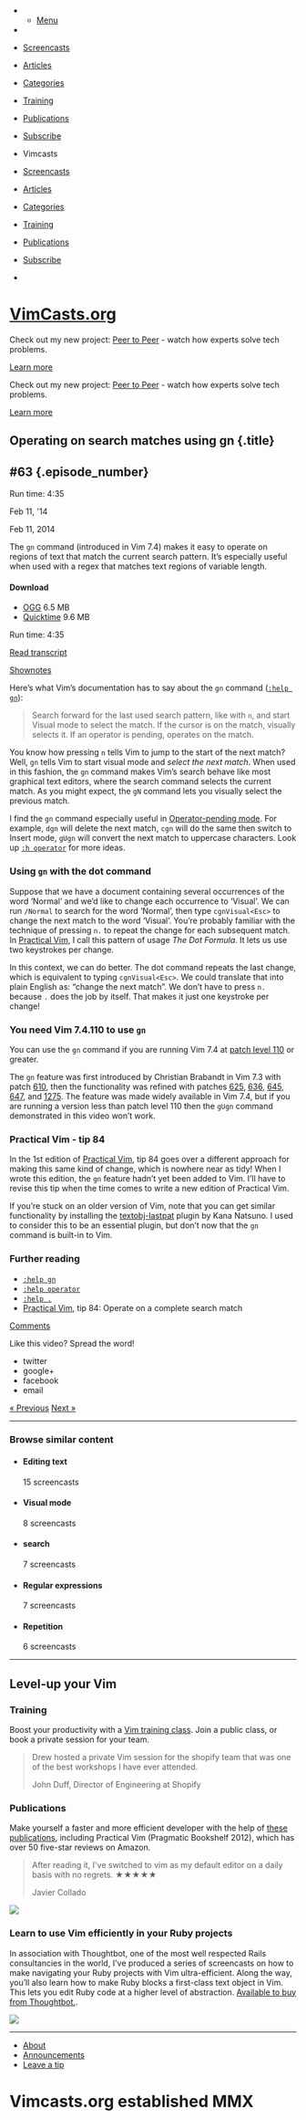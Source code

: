 
-   -   [Menu](#)

-   

-   [Screencasts](/episodes)
-   [Articles](/blog)
-   [Categories](/categories)
-   [Training](/training)
-   [Publications](/publications)
-   [Subscribe](/subscribe)

-   Vimcasts
-   [Screencasts](/episodes)
-   [Articles](/blog)
-   [Categories](/categories)
-   [Training](/training)
-   [Publications](/publications)
-   [Subscribe](/subscribe)
-   

[VimCasts.org](/ "Go to Vimcasts.org homepage")
===============================================

Check out my new project: [Peer to Peer](http://peertopeer.io/) - watch
how experts solve tech problems.

[Learn more](http://peertopeer.io/)

Check out my new project: [Peer to Peer](http://peertopeer.io/) - watch
how experts solve tech problems.

[Learn more](http://peertopeer.io/)

Operating on search matches using gn {.title}
------------------------------------

\#63 {.episode_number}
----

Run time: 4:35

Feb 11, '14

Feb 11, 2014

The `gn` command (introduced in Vim 7.4) makes it easy to operate on
regions of text that match the current search pattern. It’s especially
useful when used with a regex that matches text regions of variable
length.

#### Download

-   [OGG](http://media.vimcasts.org/videos/63/gn-command.ogv) 6.5 MB
-   [Quicktime](http://media.vimcasts.org/videos/63/gn-command.m4v) 9.6
    MB

Run time: 4:35

[Read transcript](/transcripts/63/en/)

[Shownotes](#shownotes)

Here’s what Vim’s documentation has to say about the `gn` command
([`:help gn`](http://vimhelp.appspot.com/visual.txt.html#gn)):

> Search forward for the last used search pattern, like with `n`, and
> start Visual mode to select the match. If the cursor is on the match,
> visually selects it. If an operator is pending, operates on the match.

You know how pressing `n` tells Vim to jump to the start of the next
match? Well, `gn` tells Vim to start visual mode and *select the next
match*. When used in this fashion, the `gn` command makes Vim’s search
behave like most graphical text editors, where the search command
selects the current match. As you might expect, the `gN` command lets
you visually select the previous match.

I find the `gn` command especially useful in [Operator-pending
mode](http://vimdoc.sourceforge.net/htmldoc/intro.html#Operator-pending-mode).
For example, `dgn` will delete the next match, `cgn` will do the same
then switch to Insert mode, `gUgn` will convert the next match to
uppercase characters. Look up
[`:h operator`](http://vimhelp.appspot.com/motion.txt.html#operator) for
more ideas.

### Using `gn` with the dot command

Suppose that we have a document containing several occurrences of the
word ‘Normal’ and we’d like to change each occurrence to ‘Visual’. We
can run `/Normal` to search for the word ‘Normal’, then type
`cgnVisual<Esc>` to change the next match to the word ‘Visual’. You’re
probably familiar with the technique of pressing `n.` to repeat the
change for each subsequent match. In [Practical
Vim](http://pragprog.com/book/dnvim/practical-vim), I call this pattern
of usage *The Dot Formula*. It lets us use two keystrokes per change.

In this context, we can do better. The dot command repeats the last
change, which is equivalent to typing `cgnVisual<Esc>`. We could
translate that into plain English as: “change the next match”. We don’t
have to press `n.` because `.` does the job by itself. That makes it
just one keystroke per change!

### You need Vim 7.4.110 to use `gn`

You can use the `gn` command if you are running Vim 7.4 at [patch level
110](http://ftp.vim.org/pub/vim/patches/7.4/7.4.110) or greater.

The `gn` feature was first introduced by Christian Brabandt in Vim 7.3
with patch [610](http://ftp.vim.org/pub/vim/patches/7.3/7.3.610), then
the functionality was refined with patches
[625](http://ftp.vim.org/pub/vim/patches/7.3/7.3.625),
[636](http://ftp.vim.org/pub/vim/patches/7.3/7.3.636),
[645](http://ftp.vim.org/pub/vim/patches/7.3/7.3.645),
[647](http://ftp.vim.org/pub/vim/patches/7.3/7.3.647), and
[1275](http://ftp.vim.org/pub/vim/patches/7.3/7.3.1275). The feature was
made widely available in Vim 7.4, but if you are running a version less
than patch level 110 then the `gUgn` command demonstrated in this video
won’t work.

### Practical Vim - tip 84

In the 1st edition of [Practical
Vim](http://pragprog.com/book/dnvim/practical-vim), tip 84 goes over a
different approach for making this same kind of change, which is nowhere
near as tidy! When I wrote this edition, the `gn` feature hadn’t yet
been added to Vim. I’ll have to revise this tip when the time comes to
write a new edition of Practical Vim.

If you’re stuck on an older version of Vim, note that you can get
similar functionality by installing the
[textobj-lastpat](https://github.com/kana/vim-textobj-lastpat) plugin by
Kana Natsuno. I used to consider this to be an essential plugin, but
don’t now that the `gn` command is built-in to Vim.

### Further reading

-   [`:help gn`](http://vimhelp.appspot.com/visual.txt.html#gn)
-   [`:help operator`](http://vimhelp.appspot.com/motion.txt.html#operator)
-   [`:help .`](http://vimdoc.sourceforge.net/htmldoc/repeat.html#.)
-   [Practical Vim](http://pragprog.com/book/dnvim/practical-vim), tip
    84: Operate on a complete search match

[Comments](#comments)

Like this video? Spread the word!

-   [](http://twitter.com/home?status=Operating%20on%20search%20matches%20using%20gn%20http://vimcasts.org/episodes/operating-on-search-matches-using-gn/)
    twitter
-   [](https://plus.google.com/share?url=Operating%20on%20search%20matches%20using%20gn%20http://vimcasts.org/episodes/operating-on-search-matches-using-gn/)
    google+
-   [](https://www.facebook.com/sharer/sharer.php?u=http://vimcasts.org/episodes/operating-on-search-matches-using-gn/)
    facebook
-   [](mailto:?subject=Operating%20on%20search%20matches%20using%20gn&body=http%3A%2F%2Fvimcasts.org%2Fepisodes%2Foperating-on-search-matches-using-gn%2F)
    email

[«
Previous](/episodes/creating-mappings-that-accept-a-count/ "Creating mappings that accept a count")
[Next
»](/episodes/using-external-filter-commands-to-reformat-html/ "Using external filter commands to reformat HTML")

* * * * *

### Browse similar content

-   [](/categories/editing-text)

    #### Editing text

    15 screencasts

-   [](/categories/visual-mode)

    #### Visual mode

    8 screencasts

-   [](/categories/search)

    #### search

    7 screencasts

-   [](/categories/regular-expressions)

    #### Regular expressions

    7 screencasts

-   [](/categories/repetition)

    #### Repetition

    6 screencasts

* * * * *

Level-up your Vim
-----------------

### Training

Boost your productivity with a [Vim training class](/training). Join a
public class, or book a private session for your team.

> Drew hosted a private Vim session for the shopify team that was one of
> the best workshops I have ever attended.
>
> John Duff, Director of Engineering at Shopify

### Publications

Make yourself a faster and more efficient developer with the help of
[these publications](/publications), including Practical Vim (Pragmatic
Bookshelf 2012), which has over 50 five-star reviews on Amazon.

> After reading it, I've switched to vim as my default editor on a daily
> basis with no regrets. **★★★★★**
>
> Javier Collado

![](/images/practical-vim/practical-vim-cover-550.jpg)

### Learn to use Vim efficiently in your Ruby projects

In association with Thoughtbot, one of the most well respected Rails
consultancies in the world, I've produced a series of screencasts on how
to make navigating your Ruby projects with Vim ultra-efficient. Along
the way, you’ll also learn how to make Ruby blocks a first-class text
object in Vim. This lets you edit Ruby code at a higher level of
abstraction. [Available to buy from
Thoughtbot.](https://learn.thoughtbot.com/products/21-navigating-ruby-files-with-vim).

![](/images/thoughtbot-robot-logo.png)

* * * * *

-   [About](/about)
-   [Announcements](/announcements)
-   [Leave a tip](/tipjar)

Vimcasts.org established MMX
=======
